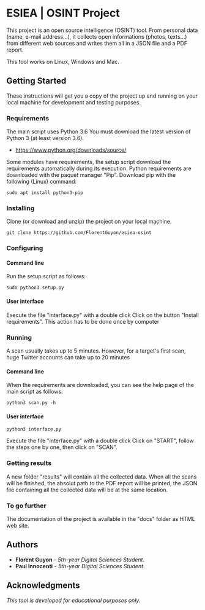 # ESIEA | OSINT Project

This project is an open source intelligence (OSINT) tool. From personal data (name, e-mail address...), it collects open informations (photos, texts...) from different web sources and writes them all in a JSON file and a PDF report.

This tool works on Linux, Windows and Mac.

## Getting Started

These instructions will get you a copy of the project up and running on your local machine for development and testing purposes.

### Requirements

The main script uses Python 3.6
You must download the latest version of Python 3 (at least version 3.6). 

* https://www.python.org/downloads/source/

Some modules have requirements, the setup script download the requirements automatically during its execution. Python requirements are downloaded with the paquet manager "Pip".
Download pip with the following (Linux) command:
```
sudo apt install python3-pip
```

### Installing

Clone (or download and unzip) the project on your local machine.
```
git clone https://github.com/FlorentGuyon/esiea-osint
```

### Configuring

#### Command line

Run the setup script as follows:
```
sudo python3 setup.py
```

#### User interface

Execute the file "interface.py" with a double click
Click on the button "Install requirements". This action has to be done once by computer

### Running

A scan usually takes up to 5 minutes.
However, for a target's first scan, huge Twitter accounts can take up to 20 minutes 

#### Command line

When the requirements are downloaded, you can see the help page of the main script as follows:

```
python3 scan.py -h
```

#### User interface

```
python3 interface.py
```
Execute the file "interface.py" with a double click
Click on "START", follow the steps one by one, then click on "SCAN".

### Getting results

A new folder "results" will contain all the collected data.
When all the scans will be finished, the absolut path to the PDF report will be printed, the JSON file containing all the collected data will be at the same location.

### To go further

The documentation of the project is available in the "docs" folder as HTML web site.

## Authors

* **Florent Guyon** - *5th-year Digital Sciences Student*.
* **Paul Innocenti** - *5th-year Digital Sciences Student*.

## Acknowledgments

*This tool is developed for educational purposes only.*